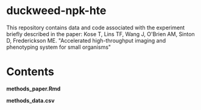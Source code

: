 # duckweed-npk-hte
This repository contains data and code associated with the experiment briefly described in the paper: 
Kose T, Lins TF, Wang J, O'Brien AM, Sinton D, Frederickson ME. "Accelerated high-throughput imaging and phenotyping system for small organisms"


# Contents

**methods_paper.Rmd**

**methods_data.csv**
